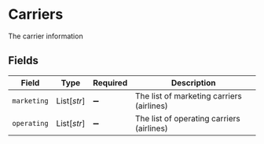 # Carriers

The carrier information


## Fields

| Field                                     | Type                                      | Required                                  | Description                               |
| ----------------------------------------- | ----------------------------------------- | ----------------------------------------- | ----------------------------------------- |
| `marketing`                               | List[*str*]                               | :heavy_minus_sign:                        | The list of marketing carriers (airlines) |
| `operating`                               | List[*str*]                               | :heavy_minus_sign:                        | The list of operating carriers (airlines) |